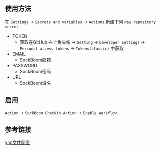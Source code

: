 ## 使用方法

在 `Settings` -> `Secrets and variables` -> `Actions` 新建下列 `New repository secret`

- TOKEN
  - 获取在GitHub 右上角头像 -> `Setting` -> `Developer settings` -> `Personal access tokens` -> `Tokens(classic)` 中获取
- EMAIL
  - SockBoom邮箱
- PASSWORD
  - SockBoom密码
- URL
  - SockBoom域名

## 启用

`Action` -> `SockBoom Checkin Action` -> `Enable Workflow`

## 参考链接

[yml文件配置](https://github.com/moreant/auto-checkin-biliob)
